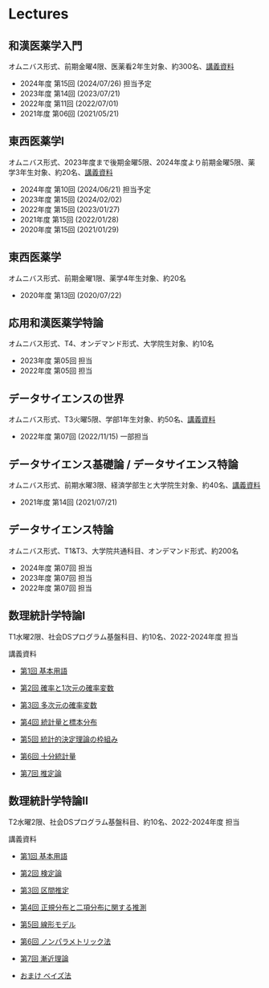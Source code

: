 Lectures
========

和漢医薬学入門
--------------

オムニバス形式、前期金曜4限、医薬看2年生対象、約300名、[講義資料](https://speakerdeck.com/okumakito/oku-slide-20210521)

* 2024年度 第15回 (2024/07/26) 担当予定
* 2023年度 第14回 (2023/07/21)
* 2022年度 第11回 (2022/07/01)
* 2021年度 第06回 (2021/05/21) 


東西医薬学I
-----------

オムニバス形式、2023年度まで後期金曜5限、2024年度より前期金曜5限、薬学3年生対象、約20名、[講義資料](https://speakerdeck.com/okumakito/oku-slide-20210129)

* 2024年度 第10回 (2024/06/21) 担当予定
* 2023年度 第15回 (2024/02/02)
* 2022年度 第15回 (2023/01/27)
* 2021年度 第15回 (2022/01/28)
* 2020年度 第15回 (2021/01/29)


東西医薬学
----------

オムニバス形式、前期金曜1限、薬学4年生対象、約20名

* 2020年度 第13回 (2020/07/22)

応用和漢医薬学特論
------------------

オムニバス形式、T4、オンデマンド形式、大学院生対象、約10名

* 2023年度 第05回 担当
* 2022年度 第05回 担当

データサイエンスの世界
----------------------

オムニバス形式、T3火曜5限、学部1年生対象、約50名、[講義資料](https://speakerdeck.com/okumakito/oku-slide-20221115)

* 2022年度 第07回 (2022/11/15) 一部担当

データサイエンス基礎論 / データサイエンス特論
---------------------------------------------

オムニバス形式、前期水曜3限、経済学部生と大学院生対象、約40名、[講義資料](https://speakerdeck.com/okumakito/oku-slide-20210721)

* 2021年度 第14回 (2021/07/21)

データサイエンス特論
--------------------

オムニバス形式、T1&T3、大学院共通科目、オンデマンド形式、約200名

* 2024年度 第07回 担当
* 2023年度 第07回 担当
* 2022年度 第07回 担当

数理統計学特論I
---------------

T1水曜2限、社会DSプログラム基盤科目、約10名、2022-2024年度 担当

講義資料

* [第1回 基本用語](https://speakerdeck.com/okumakito/oku-slide-stat1-1)

* [第2回 確率と1次元の確率変数](https://speakerdeck.com/okumakito/oku-slide-stat1-2)

* [第3回 多次元の確率変数](https://speakerdeck.com/okumakito/oku-slide-stat1-3)

* [第4回 統計量と標本分布](https://speakerdeck.com/okumakito/oku-slide-stat1-4)

* [第5回 統計的決定理論の枠組み](https://speakerdeck.com/okumakito/oku-slide-stat1-5)

* [第6回 十分統計量](https://speakerdeck.com/okumakito/oku-slide-stat1-6)

* [第7回 推定論](https://speakerdeck.com/okumakito/oku-slide-stat1-7)


数理統計学特論II
----------------

T2水曜2限、社会DSプログラム基盤科目、約10名、2022-2024年度 担当

講義資料

* [第1回 基本用語](https://speakerdeck.com/okumakito/oku-slide-stat2-1)

* [第2回 検定論](https://speakerdeck.com/okumakito/oku-slide-stat2-2)

* [第3回 区間推定](https://speakerdeck.com/okumakito/oku-slide-stat2-3)

* [第4回 正規分布と二項分布に関する推測](https://speakerdeck.com/okumakito/oku-slide-stat2-4)

* [第5回 線形モデル](https://speakerdeck.com/okumakito/oku-slide-stat2-5)

* [第6回 ノンパラメトリック法](https://speakerdeck.com/okumakito/oku-slide-stat2-6)

* [第7回 漸近理論](https://speakerdeck.com/okumakito/oku-slide-stat2-7)

* [おまけ ベイズ法](https://speakerdeck.com/okumakito/oku-slide-stat2-8)

